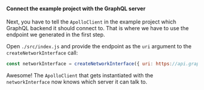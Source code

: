 #### Connect the example project with the GraphQL server

Next, you have to tell the `ApolloClient` in the example project which GraphQL backend it should connect to. That is where we have to use the endpoint we generated in the first step.

Open `./src/index.js` and provide the endpoint as the `uri` argument to the `createNetworkInterface` call:

```js
const networkInterface = createNetworkInterface({ uri: https://api.graph.cool/simple/v1/__PROJECT_ID__ })
```

Awesome! The `ApolloClient` that gets instantiated with the `networkInterface` now knows which server it can talk to.

